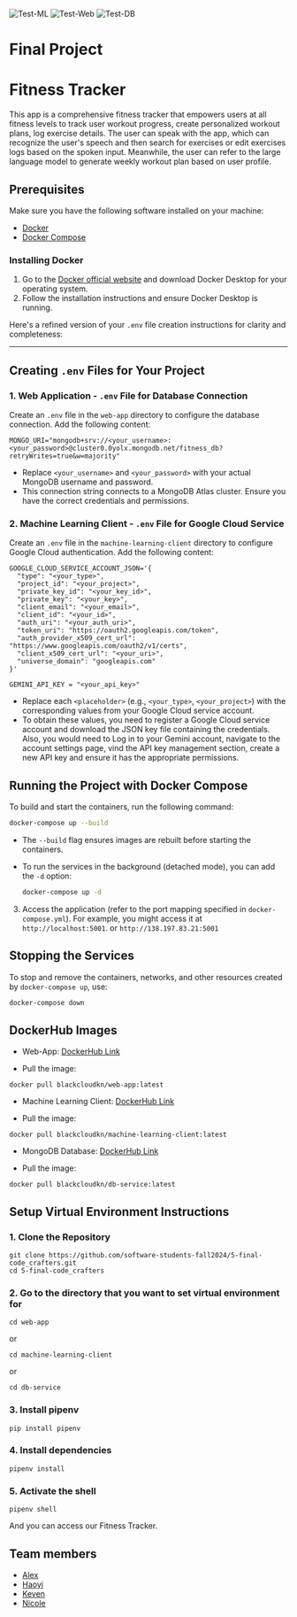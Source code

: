 ![Test-ML](https://github.com/software-students-fall2024/5-final-code_crafters/actions/workflows/ml-client.yml/badge.svg)
![Test-Web](https://github.com/software-students-fall2024/5-final-code_crafters/actions/workflows/web-app.yml/badge.svg)
![Test-DB](https://github.com/software-students-fall2024/5-final-code_crafters/actions/workflows/db-service.yml/badge.svg)

# Final Project

# Fitness Tracker

This app is a comprehensive fitness tracker that empowers users at all fitness levels to track user workout progress, create personalized workout plans, log exercise details. The user can speak with the app, which can recognize the user's speech and then search for exercises or edit exercises logs based on the spoken input. Meanwhile, the user can refer to the large language model to generate weekly workout plan based on user profile.

## Prerequisites
Make sure you have the following software installed on your machine:

- [Docker](https://www.docker.com/)
- [Docker Compose](https://docs.docker.com/compose/)

### Installing Docker
1. Go to the [Docker official website](https://www.docker.com/products/docker-desktop) and download Docker Desktop for your operating system.
2. Follow the installation instructions and ensure Docker Desktop is running.

Here's a refined version of your `.env` file creation instructions for clarity and completeness:

---

## Creating `.env` Files for Your Project

### 1. Web Application - `.env` File for Database Connection
Create an `.env` file in the `web-app` directory to configure the database connection. Add the following content:

```
MONGO_URI="mongodb+srv://<your_username>:<your_password>@cluster0.0yolx.mongodb.net/fitness_db?retryWrites=true&w=majority"
```

- Replace `<your_username>` and `<your_password>` with your actual MongoDB username and password.
- This connection string connects to a MongoDB Atlas cluster. Ensure you have the correct credentials and permissions.

### 2. Machine Learning Client - `.env` File for Google Cloud Service
Create an `.env` file in the `machine-learning-client` directory to configure Google Cloud authentication. Add the following content:

```
GOOGLE_CLOUD_SERVICE_ACCOUNT_JSON='{
  "type": "<your_type>",
  "project_id": "<your_project>",
  "private_key_id": "<your_key_id>",
  "private_key": "<your_key>",
  "client_email": "<your_email>",
  "client_id": "<your_id>",
  "auth_uri": "<your_auth_uri>",
  "token_uri": "https://oauth2.googleapis.com/token",
  "auth_provider_x509_cert_url": "https://www.googleapis.com/oauth2/v1/certs",
  "client_x509_cert_url": "<your_uri>",
  "universe_domain": "googleapis.com"
}'
```

```
GEMINI_API_KEY = "<your_api_key>"
```

- Replace each `<placeholder>` (e.g., `<your_type>`, `<your_project>`) with the corresponding values from your Google Cloud service account.
- To obtain these values, you need to register a Google Cloud service account and download the JSON key file containing the credentials. Also, you would need to Log in to your Gemini account, navigate to the account settings page, vind the API key management section, create a new API key and ensure it has the appropriate permissions.

## Running the Project with Docker Compose
To build and start the containers, run the following command:

   ```bash
   docker-compose up --build
   ```

   - The `--build` flag ensures images are rebuilt before starting the containers.
   - To run the services in the background (detached mode), you can add the `-d` option:

     ```bash
     docker-compose up -d
     ```

3. Access the application (refer to the port mapping specified in `docker-compose.yml`). For example, you might access it at `http://localhost:5001`. or `http://138.197.83.21:5001`

## Stopping the Services
To stop and remove the containers, networks, and other resources created by `docker-compose up`, use:

```bash
docker-compose down
```

## DockerHub Images

- Web-App: [DockerHub Link](https://hub.docker.com/repository/docker/blackcloudkn/web-app/general)

- Pull the image:
```
docker pull blackcloudkn/web-app:latest
```

- Machine Learning Client: [DockerHub Link](https://hub.docker.com/repository/docker/blackcloudkn/machine-learning-client/general)

- Pull the image:
```
docker pull blackcloudkn/machine-learning-client:latest
```

- MongoDB Database: [DockerHub Link](https://hub.docker.com/repository/docker/blackcloudkn/db-service/general)

- Pull the image:
```
docker pull blackcloudkn/db-service:latest
```

## Setup Virtual Environment Instructions

### 1. Clone the Repository

```
git clone https://github.com/software-students-fall2024/5-final-code_crafters.git
cd 5-final-code_crafters
```

### 2. Go to the directory that you want to set virtual environment for

```
cd web-app
```

or

```
cd machine-learning-client
```

or

```
cd db-service
```

### 3. Install pipenv

```
pip install pipenv
```

### 4. Install dependencies

```
pipenv install
```

### 5. Activate the shell

```
pipenv shell
```
And you can access our Fitness Tracker.

## Team members

* [Alex](https://github.com/alexyujiuqiao)
* [Haoyi](https://github.com/hw2782)
* [Keven](https://github.com/BlackCloud-K)
* [Nicole](https://github.com/niki531)
